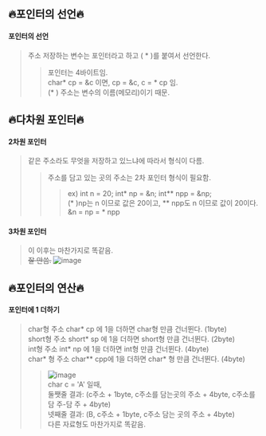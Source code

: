 ## 🔥포인터의 선언🔥
#### 포인터의 선언
> 주소 저장하는 변수는 포인터라고 하고 ( * )를 붙여서 선언한다.
> > 포인터는 4바이트임.  
> > char* cp = &c 이면, cp = &c, c = * cp 임.  
> > (* ) 주소는 변수의 이름(메모리)이기 때문.

## 🔥다차원 포인터🔥
#### 2차원 포인터
> 같은 주소라도 무엇을 저장하고 있느냐에 따라서 형식이 다름.
> > 주소를 담고 있는 곳의 주소는 2차 포인터 형식이 필요함.  
> > > ex) int n = 20; int* np = &n; int** npp = &np;  
> > > (* )np는 n 이므로 값은 20이고, ** npp도 n 이므로 값이 20이다.  
> > > &n = np = * npp
#### 3차원 포인터
> 이 이후는 마찬가지로 똑같음.  
> ~~잘 안씀.~~
> ![image](https://user-images.githubusercontent.com/77817094/171083853-99f23285-1766-4700-a09b-80d8b8668959.png)

## 🔥포인터의 연산🔥
#### 포인터에 1 더하기
> char형 주소 char* cp 에 1을 더하면 char형 만큼 건너뛴다. (1byte)  
> short형 주소 short* sp 에 1을 더하면 short형 만큼 건너뛴다. (2byte)  
> int형 주소 int* np 에 1을 더하면 int형 만큼 건너뛴다. (4byte)  
> char* 형 주소 char** cpp에 1을 더하면 char* 형 만큼 건너뛴다. (4byte)  
> > ![image](https://user-images.githubusercontent.com/77817094/171084737-4aa2754c-4ab6-42eb-9d19-e995b89ec0b2.png)  
> > char c = 'A' 일때,  
> > 둘쨋줄 결과: (c주소 + 1byte, c주소를 담는곳의 주소 + 4byte, c주소를 담 주-담 주 + 4byte)  
> > 넷째줄 결과: (B, c주소 + 1byte, c주소 담는 곳의 주소 + 4byte)  
> > 다른 자료형도 마찬가지로 똑같음.
